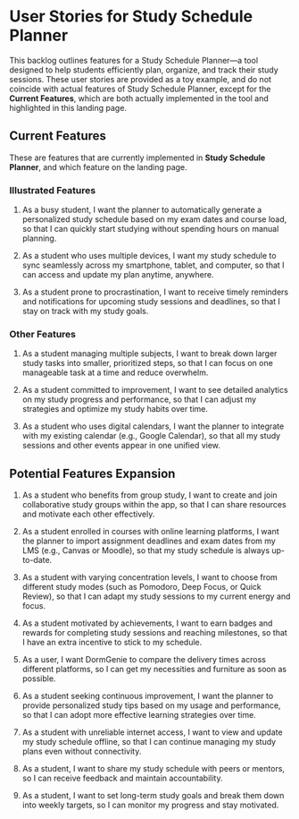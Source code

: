 
# User Stories for Study Schedule Planner

This backlog outlines features for a Study Schedule Planner—a tool designed to help students efficiently plan, organize, and track their study sessions. These user stories are provided as a toy example, and do not coincide with actual features of Study Schedule Planner, except for the **Current Features**, which are both actually implemented in the tool and highlighted in this landing page.

## Current Features

These are features that are currently implemented in **Study Schedule Planner**, and which feature on the landing page.

### Illustrated Features

1. As a busy student, I want the planner to automatically generate a personalized study schedule based on my exam dates and course load, so that I can quickly start studying without spending hours on manual planning.

2. As a student who uses multiple devices, I want my study schedule to sync seamlessly across my smartphone, tablet, and computer, so that I can access and update my plan anytime, anywhere.

3. As a student prone to procrastination, I want to receive timely reminders and notifications for upcoming study sessions and deadlines, so that I stay on track with my study goals.

### Other Features

1. As a student managing multiple subjects, I want to break down larger study tasks into smaller, prioritized steps, so that I can focus on one manageable task at a time and reduce overwhelm.

2. As a student committed to improvement, I want to see detailed analytics on my study progress and performance, so that I can adjust my strategies and optimize my study habits over time.

3. As a student who uses digital calendars, I want the planner to integrate with my existing calendar (e.g., Google Calendar), so that all my study sessions and other events appear in one unified view.

## Potential Features Expansion

1. As a student who benefits from group study, I want to create and join collaborative study groups within the app, so that I can share resources and motivate each other effectively.

2. As a student enrolled in courses with online learning platforms, I want the planner to import assignment deadlines and exam dates from my LMS (e.g., Canvas or Moodle), so that my study schedule is always up-to-date.

3. As a student with varying concentration levels, I want to choose from different study modes (such as Pomodoro, Deep Focus, or Quick Review), so that I can adapt my study sessions to my current energy and focus.

4. As a student motivated by achievements, I want to earn badges and rewards for completing study sessions and reaching milestones, so that I have an extra incentive to stick to my schedule.

5. As a user, I want DormGenie to compare the delivery times across different platforms, so I can get my necessities and furniture as soon as possible.

6. As a student seeking continuous improvement, I want the planner to provide personalized study tips based on my usage and performance, so that I can adopt more effective learning strategies over time.

7. As a student with unreliable internet access, I want to view and update my study schedule offline, so that I can continue managing my study plans even without connectivity.

8. As a student, I want to share my study schedule with peers or mentors, so I can receive feedback and maintain accountability.

9. As a student, I want to set long-term study goals and break them down into weekly targets, so I can monitor my progress and stay motivated.

